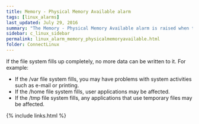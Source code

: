 ```yaml
---
title: Memory - Physical Memory Available alarm
tags: [linux_alarms]
last_updated: July 29, 2016
summary: "The Memory - Physical Memory Available alarm is raised when the available memory drops below a threshold."
sidebar: c_linux_sidebar
permalink: linux_alarm_memory_physicalmemoryavailable.html
folder: ConnectLinux
---
```



If the file system fills up completely, no more data can be written to it. For example:

* If the /var file system fills, you may have problems with system activities such as e-mail or printing.
* If the /home file system fills, user applications may be affected.
* If the /tmp file system fills, any applications that use temporary files may be affected.

{% include links.html %}
